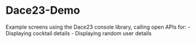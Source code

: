 # Dace23-Demo

Example screens using the Dace23 console library, calling open APIs for:
    - Displaying cocktail details
    - Displaying random user details